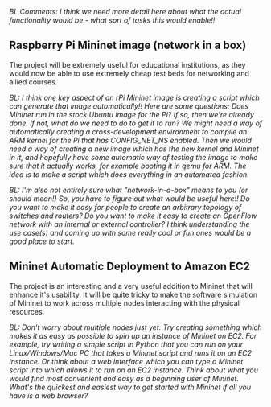 *BL Comments: I think we need more detail here about what the actual functionality would be - what sort of tasks this would enable!!*

## Raspberry Pi Mininet image (network in a box)
The project will be extremely useful for educational institutions, as they would now be able to use extremely cheap test beds for networking and allied courses.

*BL: I think one key aspect of an rPi Mininet image is creating a script which can generate that image automatically!! Here are some questions: Does Mininet run in the stock Ubuntu image for the Pi? If so, then we're already done. If not, what do we need to do to get it to run? We might need a way of automatically creating a cross-development environment to compile an ARM kernel for the Pi that has CONFIG_NET_NS enabled. Then we would need a way of creating a new image which has the new kernel and Mininet in it, and hopefully have some automatic way of testing the image to make sure that it actually works, for example booting it in qemu for ARM. The idea is to make a script which does everything in an automated fashion.*

*BL: I'm also not entirely sure what "network-in-a-box" means to you (or should mean!) So, you have to figure out what would be useful here!! Do you want to make it easy for people to create an arbitrary topology of switches and routers? Do you want to make it easy to create an OpenFlow network with an internal or external controller? I think understanding the use case(s) and coming up with some really cool or fun ones would be a good place to start.*

## Mininet Automatic Deployment to Amazon EC2  
The project is an interesting and a very useful addition to Mininet that will enhance it's usability. It will be quite tricky to make the software simulation of Mininet to work across multiple nodes interacting with the physical resources.

*BL: Don't worry about multiple nodes just yet. Try creating something which makes it as easy as possible to spin up an instance of Mininet on EC2. For example, try writing a simple script in Python that you can run on  your Linux/Windows/Mac PC that takes a Mininet script and runs it on an EC2 instance. Or think about a web interface which you can type a Mininet script into which allows it to run on an EC2 instance. Think about what you would find most convenient and easy as a beginning user of Mininet. What's the quickest and easiest way to get started with Mininet if all you have is a web browser?*